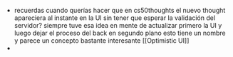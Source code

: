 - recuerdas cuando querías hacer que en cs50thoughts el nuevo thought apareciera al instante en la UI sin tener que esperar la validación del servidor? siempre tuve esa idea en mente de actualizar primero la UI y luego dejar el proceso del back en segundo plano esto tiene un nombre y parece un concepto bastante interesante [[Optimistic UI]]
-